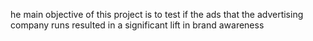he main objective of this project is to test if the ads that the advertising company runs resulted in a significant lift in brand awareness
